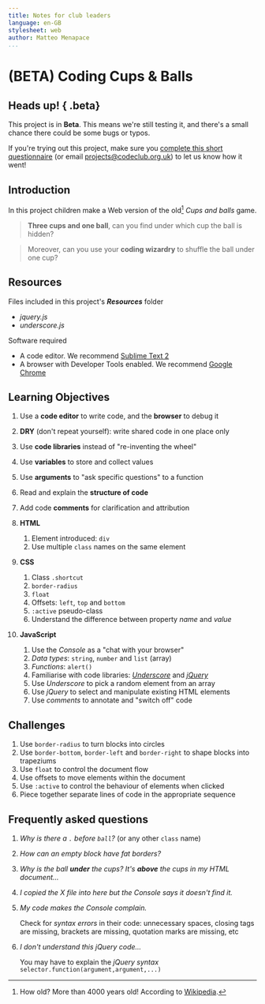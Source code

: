 ```yaml
---
title: Notes for club leaders
language: en-GB
stylesheet: web
author: Matteo Menapace
...
```


# (BETA) Coding Cups & Balls

## Heads up! { .beta}

This project is in **Beta**. This means we're still testing it, and there's a small chance there could be some bugs or typos. 

If you're trying out this project, make sure you [complete this short questionnaire](https://docs.google.com/forms/d/1eMCfpYe3v7eYu5M8rSqLKlmq7cczLCLHx66csgyUyVU/viewform) (or email projects@codeclub.org.uk) to let us know how it went! 


## Introduction

In this project children make a Web version of the old[^1] *Cups and balls* game. 

> **Three cups and one ball**, can you find under which cup the ball is hidden?

> Moreover, can you use your **coding wizardry** to shuffle the ball under one cup?


<!--### Skills needed

* Basic **HTML**
	* tags (opening, closing and nesting)
* Basic **CSS**
	* `width` and `height` 
	* `color` and `background`-->

## Resources

Files included in this project's *__Resources__* folder

* *jquery.js* 
* *underscore.js*

Software required

* A code editor. We recommend [Sublime Text 2](http://www.sublimetext.com/2)
* A browser with Developer Tools enabled. We recommend [Google Chrome](http://www.google.co.uk/intl/en_uk/chrome/browser/index.html#eula)


## Learning Objectives

1. Use a **code editor** to write code, and the **browser** to debug it
2. **DRY** (don't repeat yourself): write shared code in one place only 
3. Use **code libraries** instead of "re-inventing the wheel"
4. Use **variables** to store and collect values
5. Use **arguments**  to "ask specific questions" to a function
6. Read and explain the **structure of code**
7. Add code **comments** for clarification and attribution
8. **HTML**
	1. Element introduced: `div` 
	2. Use multiple `class` names on the same element
9. **CSS**
	1. Class `.shortcut`
	2. `border-radius`
	3. `float`
	4. Offsets: `left`, `top` and `bottom`
	5. `:active` pseudo-class
	6. Understand the difference between property *name* and *value*
	
10. **JavaScript**
	1. Use the *Console* as a "chat with your browser"
	2. *Data types*: `string`, `number` and `list` (array)
	3. *Functions*: `alert()`
	4. Familiarise with code libraries: *[Underscore](http://underscorejs.org/)* and *[jQuery](http://jquery.com/)* 
	5. Use *Underscore* to pick a random element from an array
	6. Use *jQuery* to select and manipulate existing HTML elements
	7. Use *comments* to annotate and "switch off" code
	

## Challenges

1. Use `border-radius` to turn blocks into circles
2. Use `border-bottom`, `border-left` and `border-right` to shape blocks into trapeziums
3. Use `float` to control the document flow
4. Use offsets to move elements within the document
5. Use `:active` to control the behaviour of elements when clicked
6. Piece together separate lines of code in the appropriate sequence



## Frequently asked questions

1. *Why is there a `.` before `ball`?* (or any other `class` name)
2. *How can an empty block have fat borders?*
3. *Why is the ball **under** the cups? It's **above** the cups in my HTML document...*
4. *I copied the X file into here but the Console says it doesn't find it.*
5. *My code makes the Console complain.* 
	
	Check for *syntax errors* in their code: unnecessary spaces, closing tags are missing, brackets are missing, quotation marks are missing, etc
6. *I don't understand this jQuery code...* 
	
	You may have to explain the *jQuery syntax* `selector.function(argument,argument,...)`


<!-- FOOT NOTES -->

[^1]: How old? More than 4000 years old! According to [Wikipedia](http://en.wikipedia.org/wiki/Cups_and_balls).

